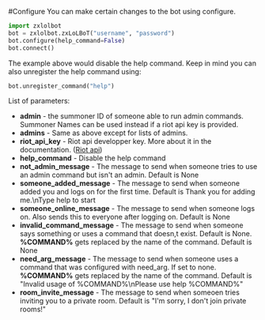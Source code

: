 #Configure
You can make certain changes to the bot using configure.

```python
import zxlolbot
bot = zxlolbot.zxLoLBoT("username", "password")
bot.configure(help_command=False)
bot.connect()
```

The example above would disable the help command. Keep in mind you can also unregister the help command using:

```python
bot.unregister_command("help")
```

List of parameters:

* **admin** - the summoner ID of someone able to run admin commands. Summoner Names can be used instead if a riot api key is provided.
* **admins** - Same as above except for lists of admins.
* **riot_api_key** - Riot api developper key. More about it in the documentation. ([Riot api](#))
* **help_command** - Disable the help command
* **not_admin_message** - The message to send when someone tries to use an admin command but isn't an admin. Default is None
* **someone_added_message** - The message to send when someone added you and logs on for the first time. Default is Thank you for adding me.\nType help to start
* **someone_online_message** - The message to send when someone logs on. Also sends this to everyone after logging on. Default is None
* **invalid_command_message** - The message to send when someone says something or uses a command that doesn,t exist. Default is None. **%COMMAND%** gets replaced by the name of the command. Default is None
* **need_arg_message** - The message to send when someone uses a command that was configured with need_arg. If set to none. **%COMMAND%** gets replaced by the name of the command. Default is "Invalid usage of %COMMAND%\nPlease use help %COMMAND%"
* **room_invite_message** - The message to send when someoen tries inviting you to a private room. Default is "I'm sorry, I don't join private rooms!"